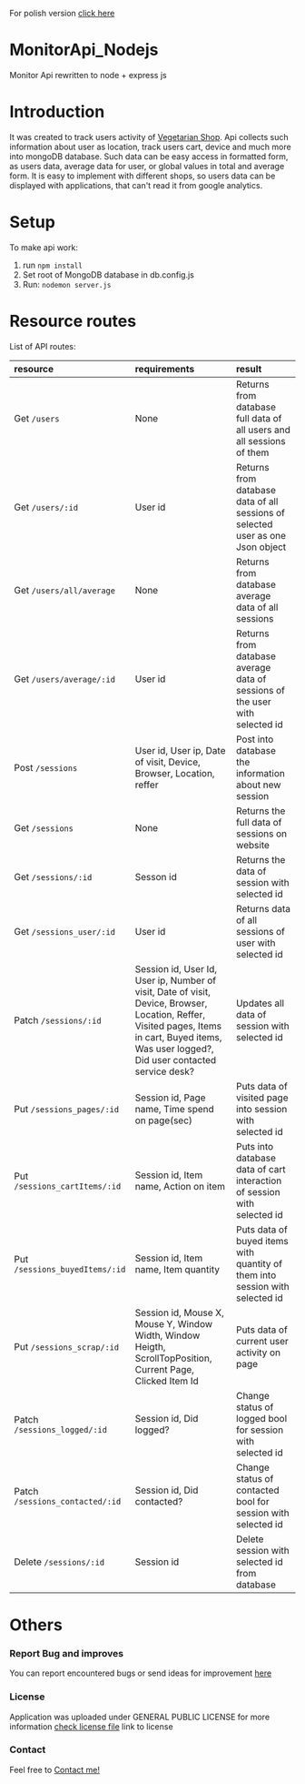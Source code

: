 For polish version [click here](https://github.com/TomaszOrpik/MonitorApi_Nodejs/blob/master/READMEPL.md)

# MonitorApi_Nodejs
Monitor Api rewritten to node + express js

# Introduction
It was created to track users activity of [Vegetarian Shop](https://vegeshop-714fb.firebaseapp.com/). Api collects such information about user as location, track users cart, device and much more into mongoDB database. Such data can be easy access in formatted form, as users data, average data for user, or global values in total and average form. It is easy to implement with different shops, so users data can be displayed with applications, that can't read it from google analytics.

# Setup
To make api work:
1. run `npm install`
2. Set root of MongoDB database in db.config.js
3. Run: `nodemon server.js`

# Resource routes
List of API routes:


| resource      | requirements        |result        |
|:--------------|:--------------------|:-------------|
| Get `/users` | None | Returns from database full data of all users and all sessions of them |
| Get `/users/:id` | User id | Returns from database data of all sessions of selected user as one Json object|
| Get `/users/all/average` | None | Returns from database average data of all sessions |
| Get `/users/average/:id` | User id | Returns from database average data of sessions of the user with selected id |
| Post `/sessions` | User id, User ip, Date of visit, Device, Browser, Location, reffer | Post into database the information about new session |
| Get `/sessions` | None | Returns the full data of sessions on website |
| Get `/sessions/:id` | Sesson id | Returns the data of session with selected id |
| Get `/sessions_user/:id` | User id | Returns data of all sessions of user with selected id |
| Patch `/sessions/:id` | Session id, User Id, User ip, Number of visit, Date of visit, Device, Browser, Location, Reffer, Visited pages, Items in cart, Buyed items, Was user logged?, Did user contacted service desk? | Updates all data of session with selected id |
| Put `/sessions_pages/:id` | Session id, Page name, Time spend on page(sec) | Puts data of visited page into session with selected id |
| Put `/sessions_cartItems/:id` | Session id, Item name, Action on item | Puts into database data of cart interaction of session with selected id |
| Put `/sessions_buyedItems/:id` | Session id, Item name, Item quantity | Puts data of buyed items with quantity of them into session with selected id |
| Put `/sessions_scrap/:id` | Session id, Mouse X, Mouse Y, Window Width, Window Heigth, ScrollTopPosition, Current Page, Clicked Item Id | Puts data of current user activity on page |
| Patch `/sessions_logged/:id` | Session id, Did logged? | Change status of logged bool for session with selected id |
| Patch `/sessions_contacted/:id` | Session id, Did contacted? | Change status of contacted bool for session with selected id |
| Delete `/sessions/:id` | Session id | Delete session with selected id from database |


# Others
### Report Bug and improves

You can report encountered bugs or send ideas for improvement [here](https://github.com/TomaszOrpik/MonitorApi_Nodejs/issues)

### License

Application was uploaded under GENERAL PUBLIC LICENSE for more information [check license file](https://github.com/TomaszOrpik/MonitorApi_Nodejs/blob/master/LICENSE) link to license

### Contact

Feel free to [Contact me!](https://github.com/TomaszOrpik)
